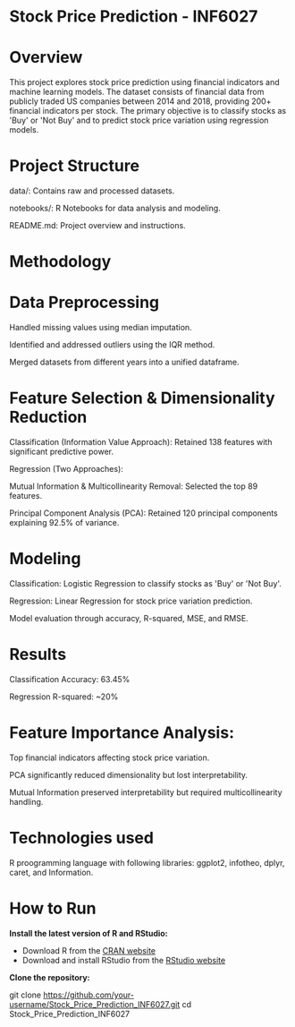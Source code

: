# Stock Price Prediction - INF6027

# Overview

This project explores stock price prediction using financial indicators and machine learning models. The dataset consists of financial data from publicly traded US companies between 2014 and 2018, providing 200+ financial indicators per stock. The primary objective is to classify stocks as 'Buy' or 'Not Buy' and to predict stock price variation using regression models.

# Project Structure

data/: Contains raw and processed datasets.

notebooks/: R Notebooks for data analysis and modeling.

README.md: Project overview and instructions.


# Methodology

# Data Preprocessing

Handled missing values using median imputation.

Identified and addressed outliers using the IQR method.

Merged datasets from different years into a unified dataframe.

# Feature Selection & Dimensionality Reduction

Classification (Information Value Approach): Retained 138 features with significant predictive power.

Regression (Two Approaches):

Mutual Information & Multicollinearity Removal: Selected the top 89 features.

Principal Component Analysis (PCA): Retained 120 principal components explaining 92.5% of variance.

# Modeling

Classification: Logistic Regression to classify stocks as 'Buy' or 'Not Buy'.

Regression: Linear Regression for stock price variation prediction.

Model evaluation through accuracy, R-squared, MSE, and RMSE.

# Results

Classification Accuracy: 63.45%

Regression R-squared: ~20%

# Feature Importance Analysis:

Top financial indicators affecting stock price variation.

PCA significantly reduced dimensionality but lost interpretability.

Mutual Information preserved interpretability but required multicollinearity handling.

# Technologies used 

R proogramming language with following libraries:
ggplot2, infotheo, dplyr, caret, and Information.

# How to Run

**Install the latest version of R and RStudio:**
   - Download R from the [CRAN website](https://cran.r-project.org/)
   - Download and install RStudio from the [RStudio website](https://posit.co/download/rstudio-desktop/)

**Clone the repository:**

git clone https://github.com/your-username/Stock_Price_Prediction_INF6027.git
cd Stock_Price_Prediction_INF6027
